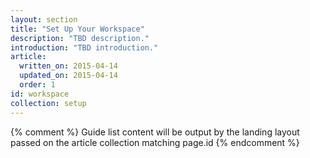```yaml
---
layout: section
title: "Set Up Your Workspace"
description: "TBD description."
introduction: "TBD introduction."
article:
  written_on: 2015-04-14
  updated_on: 2015-04-14
  order: 1
id: workspace
collection: setup
---
```


{% comment %}
Guide list content will be output by the landing layout passed on the article collection matching page.id
{% endcomment %}
